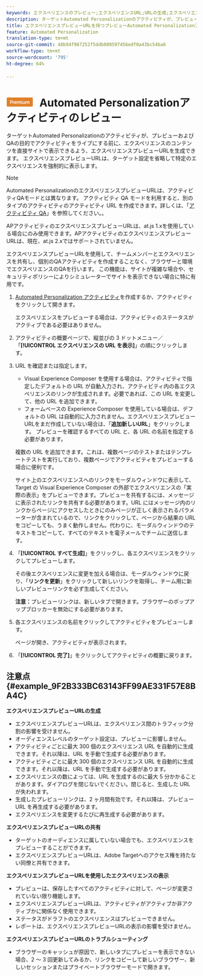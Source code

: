 ```yaml
---
keywords: エクスペリエンスのプレビュー;エクスペリエンスURL;URLの生成;エクスペリエンスのURLの表示
description: ターゲットAutomated Personalizationのアクティビティが、プレビューおよびQAの目的でアクティビティをライブにする前に、エクスペリエンスのコンテンツを直接サイトで表示できるよう、エクスペリエンスプレビューURLを生成できます。 エクスペリエンスプレビューURLは、ターゲット設定を省略して特定のエクスペリエンスを強制的に表示します。
title: エクスペリエンスプレビューURLを持つプレビューAutomated Personalizationアクティビティ
feature: Automated Personalization
translation-type: tm+mt
source-git-commit: 48b94f967252f5ddb009597456edf0a43bc54ba6
workflow-type: tm+mt
source-wordcount: '795'
ht-degree: 64%

---
```



# ![PREMIUMPエクスペリエンスプレビューURLを持つ](/help/assets/premium.png) Automated Personalizationアクティビティのレビュー

ターゲットAutomated Personalizationのアクティビティが、プレビューおよびQAの目的でアクティビティをライブにする前に、エクスペリエンスのコンテンツを直接サイトで表示できるよう、エクスペリエンスプレビューURLを生成できます。 エクスペリエンスプレビューURLは、ターゲット設定を省略して特定のエクスペリエンスを強制的に表示します。

>[!NOTE]
>
>Automated PersonalizationのエクスペリエンスプレビューURLは、アクティビティQAモードとは異なります。 アクティビティ QA モードを利用すると、別のタイプのアクティビティのアクティビティ URL を作成できます。詳しくは、「[アクティビティ QA](/help/c-activities/c-activity-qa/activity-qa.md)」を参照してください。。
>
>APアクティビティのエクスペリエンスプレビューURLは、at.js 1.xを使用している場合にのみ使用できます。APアクティビティのエクスペリエンスプレビューURLは、現在、at.js 2.xではサポートされていません。

エクスペリエンスプレビューURLを使用して、チームメンバーとエクスペリエンスを共有し、個別のQAアクティビティを作成することなく、ブラウザーと環境でエクスペリエンスのQAを行います。 この機能は、サイトが複雑な場合や、セキュリティポリシーによりシミュレーターでサイトを表示できない場合に特に有用です。

1. [Automated Personalization アクティビティ](/help/c-activities/t-automated-personalization/create-ap-activity.md#task_8AAF837796D74CF893CA2F88BA1491C9)を作成するか、アクティビティをクリックして開きます。

   エクスペリエンスをプレビューする場合は、アクティビティのステータスがアクティブである必要はありません。
1. アクティビティの概要ページで、縦並びの 3 ドットメニュー／「**[!UICONTROL エクスペリエンスの URL を表示]**」の順にクリックします。
1. URL を確認または指定します。

   * Visual Experience Composer を使用する場合は、アクティビティで指定したデフォルトの URL が自動入力され、アクティビティ内の各エクスペリエンスのリンクが生成されます。必要であれば、この URL を変更して、他の URL を追加できます。
   * フォームベースの Experience Composer を使用している場合は、デフォルトの URL は自動的に入力されません。エクスペリエンスプレビューURLをまだ作成していない場合は、「**追加新しいURL**」をクリックします。 プレビューを確認するすべての URL と、各 URL の名前を指定する必要があります。

   複数の URL を追加できます。これは、複数ページのテストまたはテンプレートテストを実行しており、複数ページでアクティビティをプレビューする場合に便利です。

   サイト上のエクスペリエンスへのリンクをモーダルウィンドウに表示して、Target の Visual Experience Composer の外部でエクスペリエンスの「実際の表示」をプレビューできます。プレビューを共有するには、メッセージに表示されたリンクを共有する必要があります。URL にはメッセージ内のリンクからページにアクセスしたときにのみページが正しく表示されるパラメーターが含まれているので、リンクをクリックして、ページから結果の URL をコピーしても、うまく動作しません。代わりに、モーダルウィンドウのテキストをコピーして、すべてのテキストを電子メールでチームに送信します。
1. 「**[!UICONTROL すべて生成]**」をクリックし、各エクスペリエンスをクリックしてプレビューします。

   その後エクスペリエンスに変更を加える場合は、モーダルウィンドウに戻り、「**リンクを更新**」をクリックして新しいリンクを取得し、チーム用に新しいプレビューリンクを必ず生成してください。

   **注意：**&#x200B;プレビューリンクは、新しいタブで開きます。ブラウザーのポップアップブロッカーを無効にする必要があります。

1. 各エクスペリエンスの名前をクリックしてアクティビティをプレビューします。

   ページが開き、アクティビティが表示されます。
1. 「**[!UICONTROL 完了]**」をクリックしてアクティビティの概要に戻ります。

## 注意点 {#example_9F2B333BC63143FF99AE331F57E8BA4C}

**エクスペリエンスプレビューURLの生成**

* エクスペリエンスプレビューURLは、エクスペリエンス間のトラフィック分割の影響を受けません。
* オーディエンスレベルのターゲット設定は、プレビューに影響しません。
* アクティビティごとに最大 300 個のエクスペリエンス URL を自動的に生成できます。それ以降は、URL を手動で生成する必要があります。
* アクティビティごとに最大 300 個のエクスペリエンス URL を自動的に生成できます。それ以降は、URL を手動で生成する必要があります。
* エクスペリエンスの数によっては、URL を生成するのに最大 5 分かかることがあります。ダイアログを閉じないでください。閉じると、生成した URL が失われます。
* 生成したプレビューリンクは、2 ヶ月間有効です。それ以降は、プレビュー URL を再生成する必要があります。
* エクスペリエンスを変更するたびに再生成する必要があります。

**エクスペリエンスプレビューURLの共有**

* ターゲットのオーディエンスに属していない場合でも、エクスペリエンスをプレビューすることができます。
* エクスペリエンスプレビューURLは、Adobe Targetへのアクセス権を持たない同僚と共有できます。

**エクスペリエンスプレビューURLを使用したエクスペリエンスの表示**

* プレビューは、保存したすべてのアクティビティに対して、ページが変更されていない限り機能します。
* エクスペリエンスプレビューURLは、アクティビティがアクティブか非アクティブかに関係なく使用できます。
* ステータスがドラフトのエクスペリエンスはプレビューできません。
* レポートは、エクスペリエンスプレビューURLの表示の影響を受けません。

**エクスペリエンスプレビューURLのトラブルシューティング**

* ブラウザーのキャッシュが原因で、新しいタブにプレビューを表示できない場合、2 ～ 3 回更新してみるか、リンクをコピーして新しいブラウザー、新しいセッションまたはプライベートブラウザーモードで開きます。

